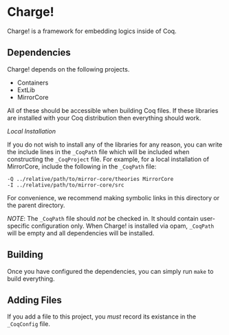 Charge!
=======

Charge! is a framework for embedding logics inside of Coq.

Dependencies
------------

Charge! depends on the following projects.

 - Containers
 - ExtLib
 - MirrorCore

All of these should be accessible when building Coq files. If these libraries
are installed with your Coq distribution then everything should work.

*Local Installation*

If you do not wish to install any of the libraries for any reason, you can
write the include lines in the ```_CoqPath``` file which will be included when
constructing the ```_CoqProject``` file. For example, for a local installation
of MirrorCore, include the following in the ```_CoqPath``` file:

```
-Q ../relative/path/to/mirror-core/theories MirrorCore
-I ../relative/path/to/mirror-core/src
```

For convenience, we recommend making symbolic links in this directory or the
parent directory.

*NOTE*: The ```_CoqPath``` file should *not* be checked in. It should contain
user-specific configuration only. When Charge! is installed via opam,
```_CoqPath``` will be empty and all dependencies will be installed.

Building
--------

Once you have configured the dependencies, you can simply run ```make```
to build everything.

Adding Files
------------

If you add a file to this project, you *must* record its existance in the
```_CoqConfig``` file.
